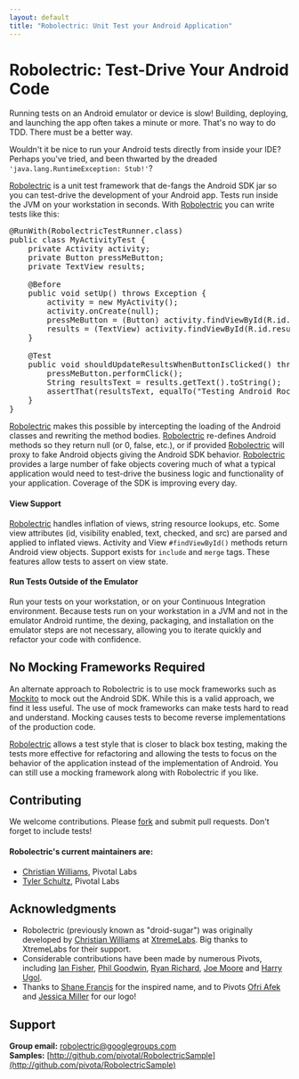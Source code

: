 ```yaml
---
layout: default
title: "Robolectric: Unit Test your Android Application"
---
```


# Robolectric: Test-Drive Your Android Code

Running tests on an Android emulator or device is slow! Building, deploying, and launching the app often takes a minute or more. That's no way to do TDD. There must be a better way.

Wouldn't it be nice to run your Android tests directly from inside your IDE? Perhaps you've tried, and been thwarted by the dreaded <code>'java.lang.RuntimeException: Stub!'</code>?

[Robolectric](http://github.com/pivotal/robolectric) is a unit test framework that de-fangs the Android SDK jar so you can test-drive the development of your Android app.  Tests run inside the JVM on your workstation in seconds. With [Robolectric](http://github.com/pivotal/robolectric) you can write tests like this:

<pre>
@RunWith(RobolectricTestRunner.class)
public class MyActivityTest {
    private Activity activity;
    private Button pressMeButton;
    private TextView results;
    
    @Before
    public void setUp() throws Exception {
        activity = new MyActivity();
        activity.onCreate(null);
        pressMeButton = (Button) activity.findViewById(R.id.press_me_button);
        results = (TextView) activity.findViewById(R.id.results_text_view);
    }

    @Test
    public void shouldUpdateResultsWhenButtonIsClicked() throws Exception {
        pressMeButton.performClick();
        String resultsText = results.getText().toString();
        assertThat(resultsText, equalTo("Testing Android Rocks!"));
    }
}
</pre>

[Robolectric](http://github.com/pivotal/robolectric) makes this possible by intercepting the loading of the Android classes and rewriting the method bodies. [Robolectric](http://github.com/pivotal/robolectric) re-defines Android methods so they return null (or 0, false, etc.), or if provided [Robolectric](http://github.com/pivotal/robolectric) will proxy to fake Android objects giving the Android SDK behavior. [Robolectric](http://github.com/pivotal/robolectric) provides a large number of fake objects covering much of what a typical application would need to test-drive the business logic and functionality of your application. Coverage of the SDK is improving every day.

#### View Support

[Robolectric](http://github.com/pivotal/robolectric) handles inflation of views, string resource lookups, etc. Some view attributes (id, visibility enabled, text, checked, and src) are parsed and applied to inflated views. Activity and View <code>#findViewById()</code> methods return Android view objects. Support exists for <code>include</code> and <code>merge</code> tags. These features allow tests to assert on view state.

#### Run Tests Outside of the Emulator

Run your tests on your workstation, or on your Continuous Integration environment. Because tests run on your workstation in a JVM and not in the emulator Android runtime, the dexing, packaging, and installation on the emulator steps are not necessary, allowing you to iterate quickly and refactor your code with confidence.

## No Mocking Frameworks Required

An alternate approach to Robolectric is to use mock frameworks such as [Mockito](http://code.google.com/p/mockito/) to mock out the Android SDK. While this is a valid approach, we find it less useful. The use of mock frameworks can make tests hard to read and understand. Mocking causes tests to become reverse implementations of the production code. 

[Robolectric](http://github.com/pivotal/robolectric) allows a test style that is closer to black box testing, making the tests more effective for refactoring and allowing the tests to focus on the behavior of the application instead of the implementation of Android. You can still use a mocking framework along with Robolectric if you like.

## Contributing

We welcome contributions. Please [fork](http://github.com/pivotal/robolectric) and submit pull requests. Don't forget to include tests!

#### Robolectric's current maintainers are:

* [Christian Williams](http://github.com/Xian), Pivotal Labs
* [Tyler Schultz](http://github.com/tylerschultz), Pivotal Labs

## Acknowledgments

* Robolectric (previously known as "droid-sugar") was originally developed by [Christian Williams](http://github.com/Xian) at [XtremeLabs](http://www.xtremelabs.com/). Big thanks to XtremeLabs for their support.
* Considerable contributions have been made by numerous Pivots, including [Ian Fisher](mailto:ifisher@pivotallabs.com), [Phil Goodwin](mailto:phil@pivotallabs.com), [Ryan Richard](mailto:rrichard@pivotallabs.com), [Joe Moore](mailto:joe@pivotallabs.com) and [Harry Ugol](mailto:harry@pivotallabs.com).
* Thanks to [Shane Francis](http://shanefrancis.com/) for the inspired name, and to Pivots [Ofri Afek](mailto:ofri@pivotallabs.com) and [Jessica Miller](mailto:jessica@pivotallabs.com) for our logo!

## Support

__Group email:__ [robolectric@googlegroups.com](mailto:robolectric@googlegroups.com)  
__Samples:__ [http://github.com/pivotal/RobolectricSample](http://github.com/pivota/RobolectricSample)
